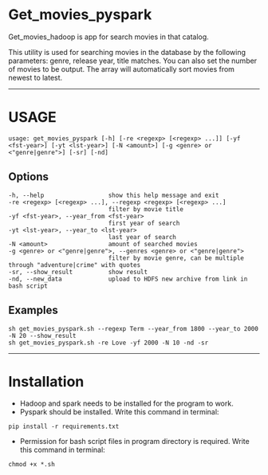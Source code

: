# Get_movies_pyspark
Get_movies_hadoop is app for search movies in that catalog.

This utility is used for searching movies in the database by the following parameters: genre, release year, title matches. You can also set the number of movies to be output. The array will automatically sort movies from newest to latest.
***

# USAGE
```
usage: get_movies_pyspark [-h] [-re <regexp> [<regexp> ...]] [-yf <fst-year>] [-yt <lst-year>] [-N <amount>] [-g <genre> or <"genre|genre">] [-sr] [-nd]
```

## Options
```
-h, --help                  show this help message and exit
-re <regexp> [<regexp> ...], --regexp <regexp> [<regexp> ...]
                            filter by movie title
-yf <fst-year>, --year_from <fst-year>
                            first year of search
-yt <lst-year>, --year_to <lst-year>
                            last year of search
-N <amount>                 amount of searched movies
-g <genre> or <"genre|genre">, --genres <genre> or <"genre|genre">
                            filter by movie genre, can be multiple through "adventure|crime" with quotes
-sr, --show_result          show result
-nd, --new_data             upload to HDFS new archive from link in bash script
```

## Examples
```
sh get_movies_pyspark.sh --regexp Term --year_from 1800 --year_to 2000 -N 20 --show_result
sh get_movies_pyspark.sh -re Love -yf 2000 -N 10 -nd -sr
```

***

# Installation

* Hadoop and spark needs to be installed for the program to work.
* Pyspark should be installed. Write this command in terminal:
```
pip install -r requirements.txt
```
* Permission for bash script files in program directory is required. Write this command in terminal:
```
chmod +x *.sh
```